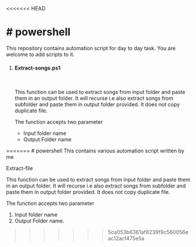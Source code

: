 <<<<<<< HEAD
<h1> # powershell </h1>

<p>This repository contains automation script for day to day task. You are welcome to add scripts to it.</p>

<ol> 
<li> 

<h4> Extract-songs.ps1 </h4>
<br>
<p> This function can be used to extract songs from input folder and paste them in an output folder. It will recurse i.e also extract songs from subfolder and paste them in output folder provided. It does not copy duplicate file. 

<p>The function accepts two parameter</p>

<ul>
<li> Input folder name	</li>
<li> Output Folder name </li>
</ul>
	
</li>

</ol>
=======
# powershell
This contains various automation script written by me

Extract-file

This function can be used to extract songs from input folder and paste them in an output folder. It will recurse i.e also extract songs from subfolder and paste them in output folder provided. It does not copy duplicate file. 

The function accepts two parameter 
1) Input folder name
2) Output Folder name. 

>>>>>>> 5ca053b6361af8239f9c560056eac12acf475e5a
